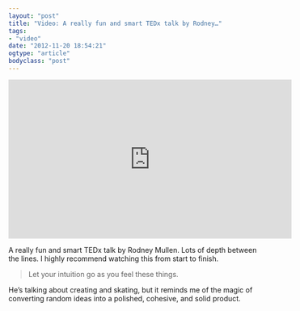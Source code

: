 ```yaml
---
layout: "post"
title: "Video: A really fun and smart TEDx talk by Rodney…"
tags: 
- "video"
date: "2012-11-20 18:54:21"
ogtype: "article"
bodyclass: "post"
---
```


<iframe allowfullscreen="" frameborder="0" height="315" src="http://www.youtube.com/embed/gwjlDBjNzXk" width="560"></iframe>

A really fun and smart TEDx talk by Rodney Mullen. Lots of depth between the lines. I highly recommend watching this from start to finish.

> Let your intuition go as you feel these things.

He’s talking about creating and skating, but it reminds me of the magic of converting random ideas into a polished, cohesive, and solid product.